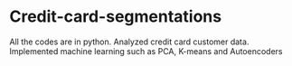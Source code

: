 # Credit-card-segmentations
All the codes are in python. Analyzed credit card customer data. Implemented machine learning such as PCA, K-means and Autoencoders
